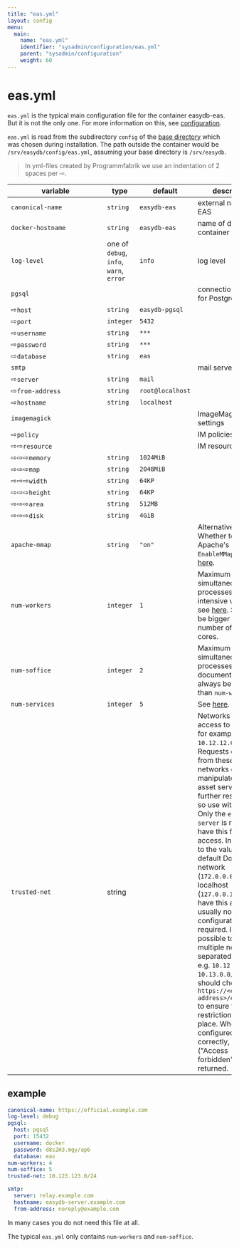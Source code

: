 ```yaml
---
title: "eas.yml"
layout: config
menu:
  main:
    name: "eas.yml"
    identifier: "sysadmin/configuration/eas.yml"
    parent: "sysadmin/configuration"
    weight: 60
---
```


# eas.yml

`eas.yml` is the typical main configuration file for the container easydb-eas. But it is not the only one. For more information on this, see [configuration](/en/sysadmin/configuration/).

`eas.yml` is read from the subdirectory `config` of the [base directory](/en/sysadmin/installation/#mount) which was chosen during installation. The path outside the container would be `/srv/easydb/config/eas.yml`, assuming your base directory is `/srv/easydb`.

> In yml-files created by Programmfabrik we use an indentation of 2 spaces per &#8680;.

| variable <div style="width:200px"></div> | type | default | description |
|----------|------|---------|-------------|
|`canonical-name`          | `string` | `easydb-eas` | external name of EAS |
|`docker-hostname`         | `string` | `easydb-eas` | name of docker container |
|`log-level`               | one of `debug`, `info`, `warn`, `error` | `info` | log level |
|`pgsql`                   |          |              | connection settings for PostgreSQL |
|&#8680;`host`             | `string` | `easydb-pgsql` | |
|&#8680;`port`             | `integer` | `5432` | |
|&#8680;`username`         | `string` | `***` | |
|&#8680;`password`         | `string` | `***` | |
|&#8680;`database`         | `string` | `eas` | |
|`smtp`                    |          |       | mail server settings |
|&#8680;`server`           | `string` | `mail` | |
|&#8680;`from-address`     | `string` | `root@localhost` | |
|&#8680;`hostname`         | `string` | `localhost` | |
|`imagemagick`             |          | | ImageMagick settings |
|&#8680;`policy`           |          | | IM policies |
|&#8680;&#8680;`resource`  |          | | IM resource policies |
|&#8680;&#8680;&#8680;`memory` | `string` | `1024MiB` | |
|&#8680;&#8680;&#8680;`map`    | `string` | `2048MiB` | |
|&#8680;&#8680;&#8680;`width`  | `string` | `64KP` | |
|&#8680;&#8680;&#8680;`height` | `string` | `64KP` | |
|&#8680;&#8680;&#8680;`area`   | `string` | `512MB` | |
|&#8680;&#8680;&#8680;`disk`   | `string` | `4GiB` | |
|`apache-mmap`             | `string` | `"on"` | Alternative: `"off"`. Whether to use Apache's `EnableMMap`, see [here](/en/sysadmin/eas/faq#corrupted-asset-read-access). |
|`num-workers`             | `integer` | `1` | Maximum simultaneous processes of time-intensive work. Also see [here](/en/sysadmin/eas/conf/#number-of-workers). Should not be bigger than the number of CPU cores. |
|`num-soffice`             | `integer` | `2` | Maximum simultaneous processes of office documents. Must always be bigger than `num-workers`. |
|`num-services`             | `integer` | `5` | See [here](/en/sysadmin/eas/conf/#eas-num-services). |
|`trusted-net`             | string | | Networks with full access to EAS API, for example: `10.12.12.0/24`. Requests originating from these networks can manipulate the asset server without further restrictions, so use with care. Only the `easydb-server` is required to have this full access. In addition to the value set, the default Docker network (`172.0.0.0/8`) and localhost (`127.0.0.1`) already have this access, so usually no extra configuration is required. It is possible to set multiple networks separated by space, e.g. `10.12.0.0/16 10.13.0.0/16`. You should check `https://<external-address>/eas/config` to ensure the restrictions are in place. When configured correctly, HTTP 403 ("Access forbidden") is returned. |


## example

```yaml
canonical-name: https://official.example.com
log-level: debug
pgsql:
  host: pgsql
  port: 15432
  username: docker
  password: d8s2H3.mgy/ap6
  database: eas
num-workers: 4
num-soffice: 5
trusted-net: 10.123.123.0/24

smtp:
  server: relay.example.com
  hostname: easydb-server.example.com
  from-address: noreply@example.com
```

In many cases you do not need this file at all.

The typical `eas.yml` only contains `num-workers` and `num-soffice`.
